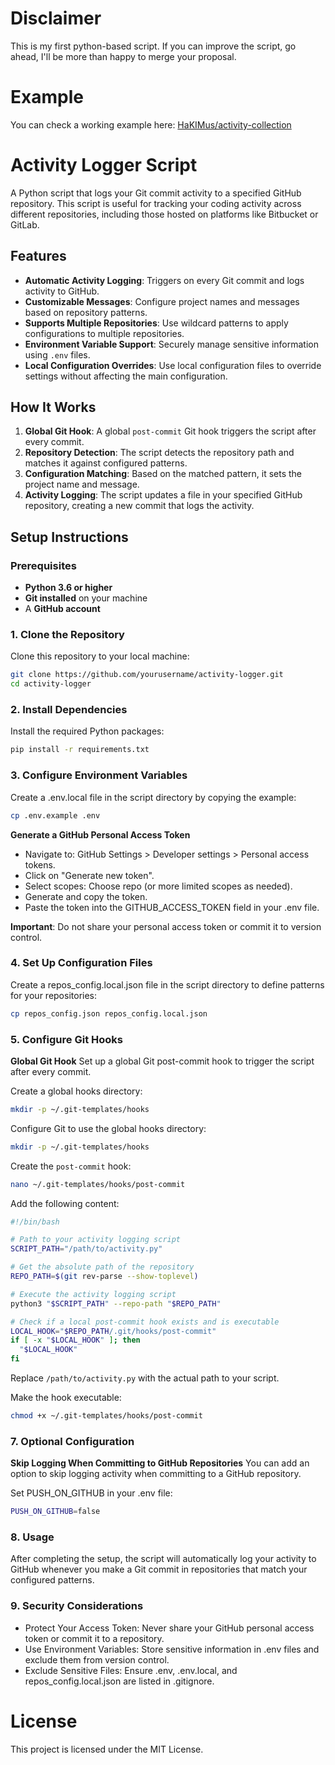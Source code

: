 # Disclaimer

This is my first python-based script. If you can improve the script, go ahead, I'll be more than happy to merge your proposal.

# Example

You can check a working example here: [HaKIMus/activity-collection](https://github.com/HaKIMus/activity-collection/tree/main)

# Activity Logger Script

A Python script that logs your Git commit activity to a specified GitHub repository. This script is useful for tracking your coding activity across different repositories, including those hosted on platforms like Bitbucket or GitLab.

## **Features**

- **Automatic Activity Logging**: Triggers on every Git commit and logs activity to GitHub.
- **Customizable Messages**: Configure project names and messages based on repository patterns.
- **Supports Multiple Repositories**: Use wildcard patterns to apply configurations to multiple repositories.
- **Environment Variable Support**: Securely manage sensitive information using `.env` files.
- **Local Configuration Overrides**: Use local configuration files to override settings without affecting the main configuration.

## **How It Works**

1. **Global Git Hook**: A global `post-commit` Git hook triggers the script after every commit.
2. **Repository Detection**: The script detects the repository path and matches it against configured patterns.
3. **Configuration Matching**: Based on the matched pattern, it sets the project name and message.
4. **Activity Logging**: The script updates a file in your specified GitHub repository, creating a new commit that logs the activity.

## **Setup Instructions**

### **Prerequisites**

- **Python 3.6 or higher**
- **Git installed** on your machine
- A **GitHub account**

### **1. Clone the Repository**

Clone this repository to your local machine:

```bash
git clone https://github.com/yourusername/activity-logger.git
cd activity-logger
```

### **2. Install Dependencies**

Install the required Python packages:

```bash
pip install -r requirements.txt
```
### **3. Configure Environment Variables**

Create a .env.local file in the script directory by copying the example:

```bash
cp .env.example .env
```

**Generate a GitHub Personal Access Token**
* Navigate to: GitHub Settings > Developer settings > Personal access tokens.
* Click on "Generate new token".
* Select scopes: Choose repo (or more limited scopes as needed).
* Generate and copy the token.
* Paste the token into the GITHUB_ACCESS_TOKEN field in your .env file.

**Important**: Do not share your personal access token or commit it to version control.

### **4. Set Up Configuration Files**

Create a repos_config.local.json file in the script directory to define patterns for your repositories:

```bash
cp repos_config.json repos_config.local.json
```

### **5. Configure Git Hooks**

**Global Git Hook**
Set up a global Git post-commit hook to trigger the script after every commit.

Create a global hooks directory:
```bash
mkdir -p ~/.git-templates/hooks
```

Configure Git to use the global hooks directory:
```bash
mkdir -p ~/.git-templates/hooks
```

Create the `post-commit` hook:
```bash
nano ~/.git-templates/hooks/post-commit
```
Add the following content:
```bash
#!/bin/bash

# Path to your activity logging script
SCRIPT_PATH="/path/to/activity.py"

# Get the absolute path of the repository
REPO_PATH=$(git rev-parse --show-toplevel)

# Execute the activity logging script
python3 "$SCRIPT_PATH" --repo-path "$REPO_PATH"

# Check if a local post-commit hook exists and is executable
LOCAL_HOOK="$REPO_PATH/.git/hooks/post-commit"
if [ -x "$LOCAL_HOOK" ]; then
  "$LOCAL_HOOK"
fi
```
Replace `/path/to/activity.py` with the actual path to your script.

Make the hook executable:
```bash
chmod +x ~/.git-templates/hooks/post-commit
```

### **7. Optional Configuration**

**Skip Logging When Committing to GitHub Repositories**
You can add an option to skip logging activity when committing to a GitHub repository.

Set PUSH_ON_GITHUB in your .env file:
```bash
PUSH_ON_GITHUB=false
```

### **8. Usage**
After completing the setup, the script will automatically log your activity to GitHub whenever you make a Git commit in repositories that match your configured patterns.

### **9. Security Considerations**

* Protect Your Access Token: Never share your GitHub personal access token or commit it to a repository.
* Use Environment Variables: Store sensitive information in .env files and exclude them from version control.
* Exclude Sensitive Files: Ensure .env, .env.local, and repos_config.local.json are listed in .gitignore.

# License
This project is licensed under the MIT License.
